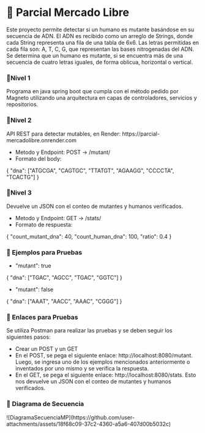 <h1>📌 Parcial Mercado Libre</h1>
Este proyecto permite detectar si un humano es mutante basándose en su secuencia de ADN. El ADN es recibido como un arreglo de Strings, donde cada String representa una fila de una tabla de 6x6. Las letras permitidas en cada fila son: A, T, C, G, que representan las bases nitrogenadas del ADN. Se determina que un humano es mutante, si se encuentra más de una secuencia de cuatro letras iguales, de forma oblicua, horizontal o vertical. 

<h3>📌Nivel 1</h3>
Programa  en java spring boot que cumpla con el método pedido por Magneto utilizando una arquitectura en capas de controladores, servicios y repositorios. 

<h3>📌Nivel 2</h3>
API REST para detectar mutables, en Render: https://parcial-mercadolibre.onrender.com
<ul> 
  <li>Metodo y Endpoint: POST → /mutant/</li>
  <li>Formato del body:</li>
</ul>
{ "dna": ["ATGCGA", "CAGTGC", "TTATGT", "AGAAGG", "CCCCTA", "TCACTG"] }

<h3>📌Nivel 3</h3>
Devuelve un JSON con el conteo de mutantes y humanos verificados.
<ul> 
  <li>Metodo y Endpoint: GET → /stats/</li>
  <li>Formato de respuesta:</li>
</ul>
{
  "count_mutant_dna": 40,
  "count_human_dna": 100,
  "ratio": 0.4
}

<h3>📌 Ejemplos para Pruebas</h3>
<ul> 
  <li>"mutant": true</li>
</ul>
{ "dna": ["TGAC", "AGCC", "TGAC", "GGTC"] }

<ul> 
  <li>"mutant": false</li>
</ul>
{ "dna": ["AAAT", "AACC", "AAAC", "CGGG"] }

<h3>📌 Enlaces para Pruebas</h3>
Se utiliza Postman para realizar las pruebas y se deben seguir los siguientes pasos:
<ul>
  <li>Crear un POST y un GET</li>
  <li>En el POST, se pega el siguiente enlace: http://localhost:8080/mutant. Luego, se ingresa uno de los ejemplos mencionados anteriormente o inventados por uno mismo y se verifica la respuesta.</li>
  <li>En el GET, se pega el siguiente enlace: http://localhost:8080/stats. Esto nos devuelve un JSON con el conteo de mutantes y humanos verificados.</li>
</ul>

<h3>📌 Diagrama de Secuencia</h3>
![DiagramaSecuenciaMP](https://github.com/user-attachments/assets/18f68c09-37c2-4360-a5a6-407d00b5032c)


